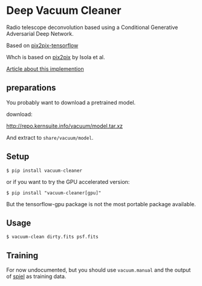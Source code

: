 # Deep Vacuum Cleaner

Radio telescope deconvolution based using a Conditional Generative Adversarial Deep Network.

Based on [pix2pix-tensorflow](https://github.com/affinelayer/pix2pix-tensorflow)

Whch is based on [pix2pix](https://phillipi.github.io/pix2pix/) by Isola et al.

[Article about this implemention](https://affinelayer.com/pix2pix/)


## preparations

You probably want to download a pretrained model.

download:

http://repo.kernsuite.info/vacuum/model.tar.xz

And extract to `share/vacuum/model`.
 

## Setup

```
$ pip install vacuum-cleaner

```

or if you want to try the GPU accelerated version:

```
$ pip install "vacuum-cleaner[gpu]"

```
But the tensorflow-gpu package is not the most portable package available.

## Usage

```
$ vacuum-clean dirty.fits psf.fits
```       
      


## Training

For now undocumented, but you should use ``vacuum.manual`` and the output of
[spiel](https://github.com/gijzelaerr/spiel/) as training data.


